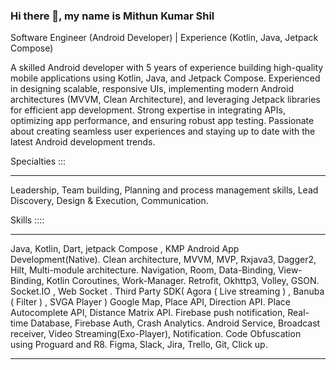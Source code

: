 ### Hi there 👋, my name is Mithun Kumar Shil
Software Engineer (Android Developer) | Experience (Kotlin, Java, Jetpack Compose)



A skilled Android developer with  5  years of experience building high-quality mobile applications using Kotlin, Java, and Jetpack Compose. Experienced in designing scalable, responsive UIs, implementing modern Android architectures (MVVM, Clean Architecture), and leveraging Jetpack libraries for efficient app development. Strong expertise in integrating APIs, optimizing app performance, and ensuring robust app testing. Passionate about creating seamless user experiences and staying up to date with the latest Android development trends.




Specialties :::
______________________________________________________________________________________

Leadership,
Team building,
Planning and process management skills,
Lead Discovery,
Design & Execution,
Communication.





Skills ::::
_____________________________________________________________________________________

Java, Kotlin, Dart, jetpack Compose , KMP
Android App Development(Native).
Clean architecture, MVVM, MVP, Rxjava3, Dagger2, Hilt, Multi-module architecture.
Navigation, Room, Data-Binding, View-Binding, Kotlin Coroutines, Work-Manager.
Retrofit, Okhttp3, Volley, GSON.
Socket.IO , Web Socket .
Third Party SDK( Agora ( Live streaming ) , Banuba ( Filter ) , SVGA Player )
Google Map, Place API, Direction API.
Place Autocomplete API, Distance Matrix API.
Firebase push notification, Real-time Database, Firebase Auth, Crash Analytics.
Android Service, Broadcast receiver, Video Streaming(Exo-Player), Notification.
Code Obfuscation using Proguard and R8.
Figma, Slack, Jira, Trello, Git, Click up.

__________________________________________________________________________________
